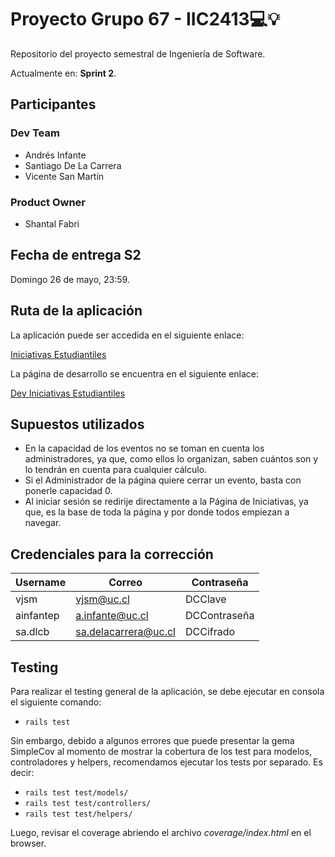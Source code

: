 # Proyecto Grupo 67 - IIC2413💻💡

Repositorio del proyecto semestral de Ingeniería de Software.

Actualmente en: **Sprint 2**.

## Participantes

### Dev Team

- Andrés Infante
- Santiago De La Carrera
- Vicente San Martín

### Product Owner

- Shantal Fabri

## Fecha de entrega S2

Domingo 26 de mayo, 23:59.

## Ruta de la aplicación

La aplicación puede ser accedida en el siguiente enlace:

[Iniciativas Estudiantiles](https://iiee.onrender.com/)

La página de desarrollo se encuentra en el siguiente enlace:

[Dev Iniciativas Estudiantiles](https://dev67.onrender.com/)

## Supuestos utilizados

- En la capacidad de los eventos no se toman en cuenta los administradores, ya que, como ellos lo organizan, saben cuántos son y lo tendrán en cuenta para cualquier cálculo.
- Si el Administrador de la página quiere cerrar un evento, basta con ponerle capacidad 0.
- Al iniciar sesión se redirije directamente a la Página de Iniciativas, ya que, es la base de toda la página y por donde todos empiezan a  navegar.

## Credenciales para la corrección

| Username | Correo | Contraseña |
|----------|--------|------------|
| vjsm    | <vjsm@uc.cl>    | DCClave    |
| ainfantep   | <a.infante@uc.cl>    | DCContraseña    |
| sa.dlcb    | <sa.delacarrera@uc.cl>    | DCCifrado    |

## Testing

Para realizar el testing general de la aplicación, se debe ejecutar en consola el siguiente comando:

- `rails test`

Sin embargo, debido a algunos errores que puede presentar la gema SimpleCov al momento de mostrar la cobertura de los test para modelos, controladores y helpers, recomendamos ejecutar los tests por separado. Es decir:

- `rails test test/models/`
- `rails test test/controllers/`
- `rails test test/helpers/`

Luego, revisar el coverage abriendo el archivo *coverage/index.html* en el browser.

